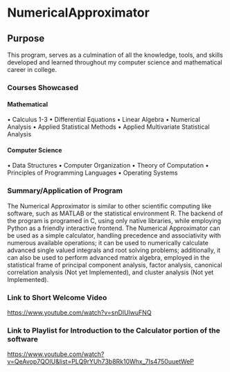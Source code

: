 # NumericalApproximator

## Purpose
This program, serves as a culmination of all the knowledge, tools, and skills developed and learned throughout my computer science and mathematical career in college.

### Courses Showcased
 
#### Mathematical 
•	Calculus 1-3
•	Differential Equations
•	Linear Algebra
•	Numerical Analysis
•	Applied Statistical Methods
•	Applied Multivariate Statistical Analysis
#### Computer Science
•	Data Structures
•	Computer Organization
•	Theory of Computation
•	Principles of Programming Languages
•	Operating Systems
 
### Summary/Application of Program
The Numerical Approximator is similar to other scientific computing like software, such as MATLAB or the statistical environment R. The backend of the program is programed in C, using only native libraries, while employing Python as a friendly interactive frontend.
The Numerical Approximator can be used as a simple calculator, handling precedence and associativity with numerous available operations; it can be used to numerically calculate advanced single valued integrals and root solving problems; additionally, it can also be used to perform advanced matrix algebra, employed in the statistical frame of principal component analysis, factor analysis, canonical correlation analysis (Not yet Implemented), and cluster analysis (Not yet Implemented).

### Link to Short Welcome Video
https://www.youtube.com/watch?v=snDIUlwuFNQ

### Link to Playlist for Introduction to the Calculator portion of the software
https://www.youtube.com/watch?v=QeAvop7QOlU&list=PLQ9rYUh73b8Rk10Whx_7Is4750uuetWeP
